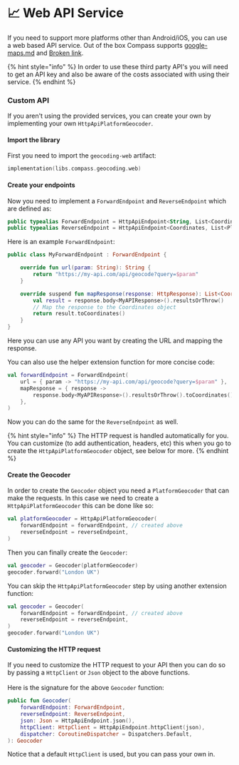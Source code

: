 # 📈 Web API Service

If you need to support more platforms other than Android/iOS, you can use a web based API service. Out of the box Compass supports [google-maps.md](google-maps.md "mention") and [Broken link](broken-reference "mention").

{% hint style="info" %}
In order to use these third party API's you will need to get an API key and also be aware of the costs associated with using their service.
{% endhint %}

### Custom API

If you aren't using the provided services, you can create your own by implementing your own `HttpApiPlatformGeocoder`.

#### Import the library

First you need to import the `geocoding-web` artifact:

```kts
implementation(libs.compass.geocoding.web)
```

#### Create your endpoints

Now you need to implement a `ForwardEndpoint` and `ReverseEndpoint` which are defined as:

```kotlin
public typealias ForwardEndpoint = HttpApiEndpoint<String, List<Coordinates>>
public typealias ReverseEndpoint = HttpApiEndpoint<Coordinates, List<Place>>
```

Here is an example `ForwardEndpoint`:

```kotlin
public class MyForwardEndpoint : ForwardEndpoint {

    override fun url(param: String): String {
        return "https://my-api.com/api/geocode?query=$param"
    }

    override suspend fun mapResponse(response: HttpResponse): List<Coordinates> {
        val result = response.body<MyAPIResponse>().resultsOrThrow()
        // Map the response to the Coordinates object
        return result.toCoordinates()
    }
}
```

Here you can use any API you want by creating the URL and mapping the response.

You can also use the helper extension function for more concise code:

```kotlin
val forwardEndpoint = ForwardEndpoint(
    url = { param -> "https://my-api.com/api/geocode?query=$param" },
    mapResponse = { response -> 
        response.body<MyAPIResponse>().resultsOrThrow().toCoordinates() 
    },
)
```

Now you can do the same for the `ReverseEndpoint` as well.

{% hint style="info" %}
The HTTP request is handled automatically for you. You can customize (to add authentication, headers, etc) this when you go to create the `HttpApiPlatformGeocoder` object, see below for more.
{% endhint %}

#### Create the Geocoder

In order to create the `Geocoder` object you need a `PlatformGeocoder` that can make the requests. In this case we need to create a `HttpApiPlatformGeocoder` this can be done like so:

```kotlin
val platformGeocoder = HttpApiPlatformGeocoder(
    forwardEndpoint = forwardEndpoint, // created above
    reverseEndpoint = reverseEndpoint,
)
```

Then you can finally create the `Geocoder`:

```kotlin
val geocoder = Geocoder(platformGeocoder)
geocoder.forward("London UK")
```

You can skip the `HttpApiPlatformGeocoder` step by using another extension function:

```kotlin
val geocoder = Geocoder(
    forwardEndpoint = forwardEndpoint, // created above
    reverseEndpoint = reverseEndpoint,
)
geocoder.forward("London UK")
```

#### Customizing the HTTP request

If you need to customize the HTTP request to your API then you can do so by passing a `HttpClient` or `Json` object to the above functions.\
\
Here is the signature for the above `Geocoder` function:

```kotlin
public fun Geocoder(
    forwardEndpoint: ForwardEndpoint,
    reverseEndpoint: ReverseEndpoint,
    json: Json = HttpApiEndpoint.json(),
    httpClient: HttpClient = HttpApiEndpoint.httpClient(json),
    dispatcher: CoroutineDispatcher = Dispatchers.Default,
): Geocoder 
```

Notice that a default `HttpClient` is used, but you can pass your own in.
